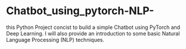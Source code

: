 # Chatbot_using_pytorch-NLP-
 this Python Project concist to build a simple Chatbot using PyTorch and Deep Learning. I will also provide an introduction to some basic Natural Language Processing (NLP) techniques.
